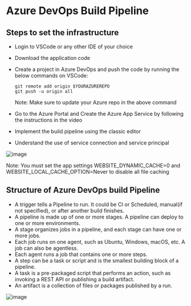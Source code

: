 # Azure DevOps Build Pipeline

## Steps to set the infrastructure
- Login to VSCode or any other IDE of your choice
- Download the application code
- Create a project in Azure DevOps and push the code by running the below commands on VSCode:
  ```
  git remote add origin $YOURAZUREREPO
  git push -u origin all
  ```
  Note: Make sure to update your Azure repo in the above command

- Go to the Azure Portal and Create the Azure App Service by following the instructions in the video

- Implement the build pipeline using the classic editor

- Understand the use of service connection and service principal

![image](https://github.com/Pavan-1997/Azure_DevOps_Build-Pipeline/assets/32020205/46352809-cc2e-473d-b1c4-39f1940266e2)

Note: You must set the app settings WEBSITE_DYNAMIC_CACHE=0 and WEBSITE_LOCAL_CACHE_OPTION=Never to disable all file caching

## Structure of Azure DevOps build Pipeline

*  A trigger tells a Pipeline to run. It could be CI or Scheduled, manual(if not specified), or after another build finishes.
*  A pipeline is made up of one or more stages. A pipeline can deploy to one or more environments.
*  A stage organizes jobs in a pipeline, and each stage can have one or more jobs.
*  Each job runs on one agent, such as Ubuntu, Windows, macOS, etc. A job can also be agentless.
*  Each agent runs a job that contains one or more steps.
*  A step can be a task or script and is the smallest building block of a pipeline.
*  A task is a pre-packaged script that performs an action, such as invoking a REST API or publishing a build artifact.
*  An artifact is a collection of files or packages published by a run.

![image](https://github.com/Pavan-1997/Azure_DevOps_Build-Pipeline/assets/32020205/0b0bc069-5305-415e-adba-154031ed1de3)
